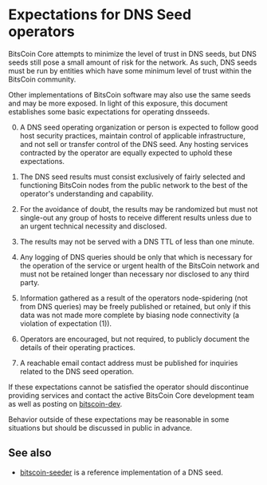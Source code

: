 Expectations for DNS Seed operators
====================================

BitsCoin Core attempts to minimize the level of trust in DNS seeds,
but DNS seeds still pose a small amount of risk for the network.
As such, DNS seeds must be run by entities which have some minimum
level of trust within the BitsCoin community.

Other implementations of BitsCoin software may also use the same
seeds and may be more exposed. In light of this exposure, this
document establishes some basic expectations for operating dnsseeds.

0. A DNS seed operating organization or person is expected to follow good
host security practices, maintain control of applicable infrastructure,
and not sell or transfer control of the DNS seed. Any hosting services
contracted by the operator are equally expected to uphold these expectations.

1. The DNS seed results must consist exclusively of fairly selected and
functioning BitsCoin nodes from the public network to the best of the
operator's understanding and capability.

2. For the avoidance of doubt, the results may be randomized but must not
single-out any group of hosts to receive different results unless due to an
urgent technical necessity and disclosed.

3. The results may not be served with a DNS TTL of less than one minute.

4. Any logging of DNS queries should be only that which is necessary
for the operation of the service or urgent health of the BitsCoin
network and must not be retained longer than necessary nor disclosed
to any third party.

5. Information gathered as a result of the operators node-spidering
(not from DNS queries) may be freely published or retained, but only
if this data was not made more complete by biasing node connectivity
(a violation of expectation (1)).

6. Operators are encouraged, but not required, to publicly document the
details of their operating practices.

7. A reachable email contact address must be published for inquiries
related to the DNS seed operation.

If these expectations cannot be satisfied the operator should
discontinue providing services and contact the active BitsCoin
Core development team as well as posting on
[bitscoin-dev](https://lists.linuxfoundation.org/mailman/listinfo/bitscoin-dev).

Behavior outside of these expectations may be reasonable in some
situations but should be discussed in public in advance.

See also
----------
- [bitscoin-seeder](https://github.com/sipa/bitscoin-seeder) is a reference implementation of a DNS seed.
